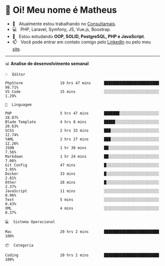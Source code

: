 # 👋 Oi! Meu nome é Matheus

- 🔭 &nbsp; Atualmente estou trabalhando no [Consultamais](https://consultamais.com.br/).
- 💻 &nbsp; PHP, Laravel, Symfony, JS, Vue.js, Boostrap.
- 🌱 &nbsp; Estou estudando **OOP, SOLID, PostgreSQL, PHP e JavaScript**.
- 📫 &nbsp; Você pode entrar em contato comigo pelo [LinkedIn](https://www.linkedin.com/in/matheuscamargoxavier/) ou pelo meu [site](https://matheuscamargo.co).

-------

📊  **Analise de desenvolvimento semanal**
```text
💡  Editor

PhpStorm                 19 hrs 47 mins      █████████████████████████     98.71%
VS Code                  15 mins             ░░░░░░░░░░░░░░░░░░░░░░░░░      1.29%
```
```text
💬  Linguagem

PHP                      5 hrs 47 mins       ███████░░░░░░░░░░░░░░░░░░     28.87%
Blade Template           4 hrs 8 mins        █████░░░░░░░░░░░░░░░░░░░░     20.63%
SCSS                     2 hrs 33 mins       ███░░░░░░░░░░░░░░░░░░░░░░     12.74%
YAML                     2 hrs 27 mins       ███░░░░░░░░░░░░░░░░░░░░░░     12.26%
JSON                     1 hr 30 mins        ██░░░░░░░░░░░░░░░░░░░░░░░      7.56%
Markdown                 1 hr 24 mins        ██░░░░░░░░░░░░░░░░░░░░░░░      7.06%
Git Config               47 mins             █░░░░░░░░░░░░░░░░░░░░░░░░      3.95%
Docker                   33 mins             █░░░░░░░░░░░░░░░░░░░░░░░░      2.81%
Other                    28 mins             █░░░░░░░░░░░░░░░░░░░░░░░░      2.37%
JavaScript               11 mins             ░░░░░░░░░░░░░░░░░░░░░░░░░      0.96%
Text                     5 mins              ░░░░░░░░░░░░░░░░░░░░░░░░░      0.43%
XML                      4 mins              ░░░░░░░░░░░░░░░░░░░░░░░░░      0.37%
```
```text
💻  Sistema Operacional

Mac                      20 hrs 2 mins       █████████████████████████       100%
```
```text
📦  Categoria

Coding                   20 hrs 2 mins       █████████████████████████       100%
```
